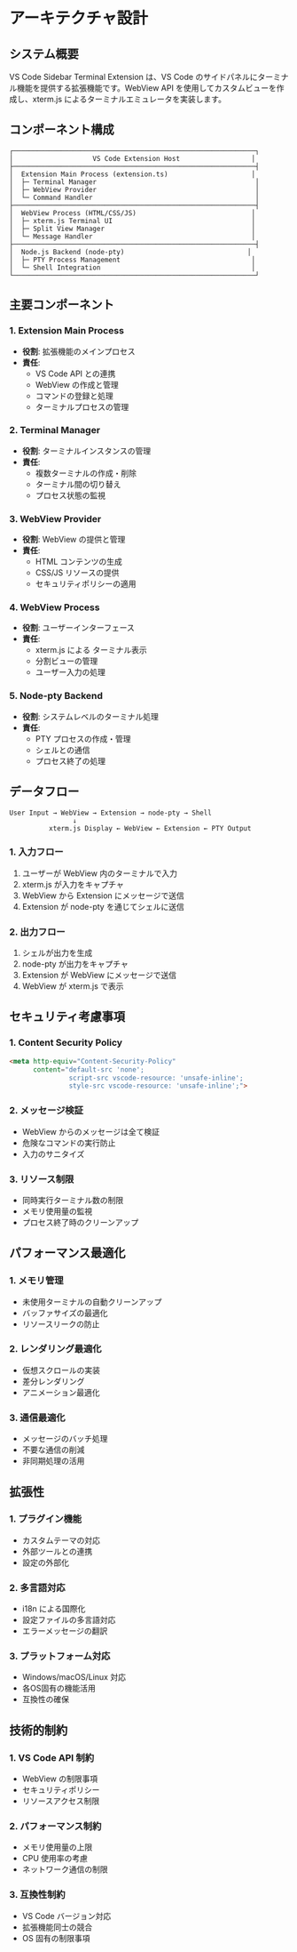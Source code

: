 # アーキテクチャ設計

## システム概要

VS Code Sidebar Terminal Extension は、VS Code のサイドパネルにターミナル機能を提供する拡張機能です。WebView API を使用してカスタムビューを作成し、xterm.js によるターミナルエミュレータを実装します。

## コンポーネント構成

```
┌─────────────────────────────────────────────────────────────┐
│                    VS Code Extension Host                  │
├─────────────────────────────────────────────────────────────┤
│  Extension Main Process (extension.ts)                     │
│  ├─ Terminal Manager                                        │
│  ├─ WebView Provider                                        │
│  └─ Command Handler                                         │
├─────────────────────────────────────────────────────────────┤
│  WebView Process (HTML/CSS/JS)                             │
│  ├─ xterm.js Terminal UI                                   │
│  ├─ Split View Manager                                     │
│  └─ Message Handler                                        │
├─────────────────────────────────────────────────────────────┤
│  Node.js Backend (node-pty)                               │
│  ├─ PTY Process Management                                 │
│  └─ Shell Integration                                      │
└─────────────────────────────────────────────────────────────┘
```

## 主要コンポーネント

### 1. Extension Main Process
- **役割**: 拡張機能のメインプロセス
- **責任**:
  - VS Code API との連携
  - WebView の作成と管理
  - コマンドの登録と処理
  - ターミナルプロセスの管理

### 2. Terminal Manager
- **役割**: ターミナルインスタンスの管理
- **責任**:
  - 複数ターミナルの作成・削除
  - ターミナル間の切り替え
  - プロセス状態の監視

### 3. WebView Provider
- **役割**: WebView の提供と管理
- **責任**:
  - HTML コンテンツの生成
  - CSS/JS リソースの提供
  - セキュリティポリシーの適用

### 4. WebView Process
- **役割**: ユーザーインターフェース
- **責任**:
  - xterm.js による ターミナル表示
  - 分割ビューの管理
  - ユーザー入力の処理

### 5. Node-pty Backend
- **役割**: システムレベルのターミナル処理
- **責任**:
  - PTY プロセスの作成・管理
  - シェルとの通信
  - プロセス終了の処理

## データフロー

```
User Input → WebView → Extension → node-pty → Shell
                ↓
          xterm.js Display ← WebView ← Extension ← PTY Output
```

### 1. 入力フロー
1. ユーザーが WebView 内のターミナルで入力
2. xterm.js が入力をキャプチャ
3. WebView から Extension にメッセージで送信
4. Extension が node-pty を通じてシェルに送信

### 2. 出力フロー
1. シェルが出力を生成
2. node-pty が出力をキャプチャ
3. Extension が WebView にメッセージで送信
4. WebView が xterm.js で表示

## セキュリティ考慮事項

### 1. Content Security Policy
```html
<meta http-equiv="Content-Security-Policy" 
      content="default-src 'none'; 
               script-src vscode-resource: 'unsafe-inline'; 
               style-src vscode-resource: 'unsafe-inline';">
```

### 2. メッセージ検証
- WebView からのメッセージは全て検証
- 危険なコマンドの実行防止
- 入力のサニタイズ

### 3. リソース制限
- 同時実行ターミナル数の制限
- メモリ使用量の監視
- プロセス終了時のクリーンアップ

## パフォーマンス最適化

### 1. メモリ管理
- 未使用ターミナルの自動クリーンアップ
- バッファサイズの最適化
- リソースリークの防止

### 2. レンダリング最適化
- 仮想スクロールの実装
- 差分レンダリング
- アニメーション最適化

### 3. 通信最適化
- メッセージのバッチ処理
- 不要な通信の削減
- 非同期処理の活用

## 拡張性

### 1. プラグイン機能
- カスタムテーマの対応
- 外部ツールとの連携
- 設定の外部化

### 2. 多言語対応
- i18n による国際化
- 設定ファイルの多言語対応
- エラーメッセージの翻訳

### 3. プラットフォーム対応
- Windows/macOS/Linux 対応
- 各OS固有の機能活用
- 互換性の確保

## 技術的制約

### 1. VS Code API 制約
- WebView の制限事項
- セキュリティポリシー
- リソースアクセス制限

### 2. パフォーマンス制約
- メモリ使用量の上限
- CPU 使用率の考慮
- ネットワーク通信の制限

### 3. 互換性制約
- VS Code バージョン対応
- 拡張機能同士の競合
- OS 固有の制限事項